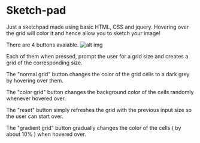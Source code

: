 # Sketch-pad
Just a sketchpad made using basic HTML, CSS and jquery. Hovering over the grid will color it and hence allow you to sketch your image!

There are 4 buttons avaiable.
![alt img](https://cloud.githubusercontent.com/assets/8739609/8766919/fe7c4fe0-2e67-11e5-8c26-f196d03a063b.jpeg)

Each of them when pressed, prompt the user for a grid size and creates a grid of the corresponding size.

The "normal grid" button changes the color of the grid cells to a dark grey by hovering over them.

The "color grid" button changes the background color of the cells randomly whenever hovered over.

The "reset" button simply refreshes the grid with the previous input size so the user can start over.

The "gradient grid" button gradually changes the color of the cells ( by about 10% ) when hovered over.
